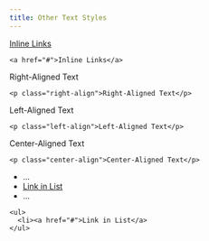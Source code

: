```yaml
---
title: Other Text Styles
---
```

<a href="#">Inline Links</a>

```
<a href="#">Inline Links</a>
```

<p class="right-align">Right-Aligned Text</p>

```
<p class="right-align">Right-Aligned Text</p>
```

<p class="left-align">Left-Aligned Text</p>

```
<p class="left-align">Left-Aligned Text</p>
```

<p class="center-align">Center-Aligned Text</p>

```
<p class="center-align">Center-Aligned Text</p>
```

<ul>
  <li>...</li>
  <li><a href="#">Link in List</a>
  <li>...</li>
</ul>

```
<ul>
  <li><a href="#">Link in List</a>
</ul>
```
